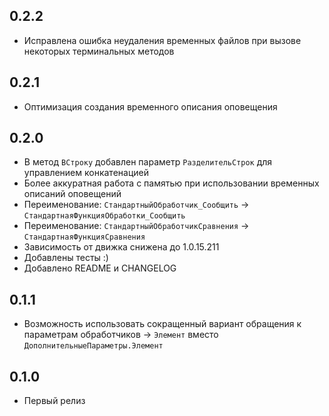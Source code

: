 ## 0.2.2

* Исправлена ошибка неудаления временных файлов при вызове некоторых терминальных методов

## 0.2.1

* Оптимизация создания временного описания оповещения

## 0.2.0

* В метод `ВСтроку` добавлен параметр `РазделительСтрок` для управлением конкатенацией
* Более аккуратная работа с памятью при использовании временных описаний оповещений
* Переименование: `СтандартныйОбработчик_Сообщить` -> `СтандартнаяФункцияОбработки_Сообщить`
* Переименование: `СтандартныйОбработчикСравнения` -> `СтандартнаяФункцияСравнения`
* Зависимость от движка снижена до 1.0.15.211
* Добавлены тесты :)
* Добавлено README и CHANGELOG

## 0.1.1

* Возможность использовать сокращенный вариант обращения к параметрам обработчиков -> `Элемент` вместо `ДополнительныеПараметры.Элемент`

## 0.1.0

* Первый релиз
